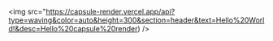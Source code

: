 <img src="https://capsule-render.vercel.app/api?type=waving&color=auto&height=300&section=header&text=Hello%20World!&desc=Hello%20capsule%20render) />

